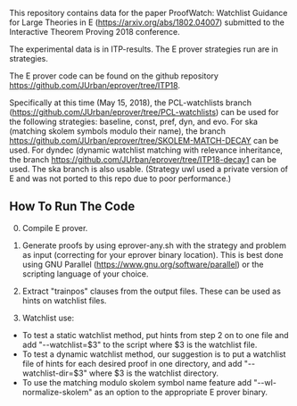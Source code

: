 This repository contains data for the paper ProofWatch: Watchlist Guidance for Large Theories in E (https://arxiv.org/abs/1802.04007) submitted to the Interactive Theorem Proving 2018 conference.

The experimental data is in ITP-results.
The E prover strategies run are in strategies.

The E prover code can be found on the github repository https://github.com/JUrban/eprover/tree/ITP18.

Specifically at this time (May 15, 2018), the PCL-watchlists branch (https://github.com/JUrban/eprover/tree/PCL-watchlists) can be used for the following strategies: baseline, const, pref, dyn, and evo.
For ska (matching skolem symbols modulo their name), the branch https://github.com/JUrban/eprover/tree/SKOLEM-MATCH-DECAY can be used.
For dyndec (dynamic watchlist matching with relevance inheritance, the branch https://github.com/JUrban/eprover/tree/ITP18-decay1 can be used. The ska branch is also usable.
(Strategy uwl used a private version of E and was not ported to this repo due to poor performance.)


## How To Run The Code

0. Compile E prover.

1. Generate proofs by using eprover-any.sh with the strategy and problem as input (correcting for your eprover binary location). This is best done using GNU Parallel (https://www.gnu.org/software/parallel) or the scripting language of your choice.

2. Extract "trainpos" clauses from the output files. These can be used as hints on watchlist files.
  
3. Watchlist use: 
* To test a static watchlist method, put hints from step 2 on to one file and add "--watchlist=$3" to the script where $3 is the watchlist file.
* To test a dynamic watchlist method, our suggestion is to put a watchlist file of hints for each desired proof in one directory, and add "--watchlist-dir=$3" where $3 is the watchlist directory.
* To use the matching modulo skolem symbol name feature add "--wl-normalize-skolem" as an option to the appropriate E prover binary.


